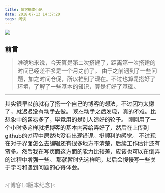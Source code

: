 ```yaml
---
title: 博客搭成小记
date: 2018-07-13 14:37:20
tags: 闲谈
---
```


![](/my-first-blog/p1.jpg)

<!--more-->

## 前言

><font face="楷体" size=4>准确地来说，今天算是第二次搭建了，距离第一次搭建的时间已经差不多是一个月之前了。
由于之前遇到了一些问题，加之时间仓促，所以推到了现在。不过也算是搭好了环境，了解了一些基本的知识，算是打好了基础。</font>

------



<font size=4>其实很早以前就有了搭一个自己的博客的想法，不过因为太懒了，就迟迟没有动手去做。
现在动手之后发现，真的不难。比想象中的容易多了，毕竟用的是别人造好的轮子。
刚刚用了一个小时多这样就把博客的基本内容给弄好了，然后在上传到github的过程中居然也没有出现错误。挺顺利的感觉。
不过现在对于界面怎么去编辑还有很多地方不清楚，后续工作估计还有蛮多。然后我在写页面这方面的能力比较差，应该也可以在倒弄的过程中增强一些。
那就暂时先这样吧，以后会慢慢写一些关于学习和遇到问题的心得体会。</font>

<br/><font face="宋体" size=4 color=#808080> >[博客1.0版本纪念]< </font>